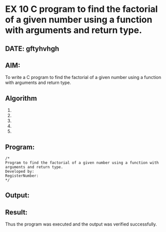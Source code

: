 # EX 10 C program to find the factorial of a given number using a function with arguments and return type.
## DATE: gftyhvhgh
## AIM:
To write a C program to find the factorial of a given number using a function with arguments and return type.

## Algorithm
1. 
2. 
3. 
4.  
5.   

## Program:
```
/*
Program to find the factorial of a given number using a function with arguments and return type.
Developed by: 
RegisterNumber:  
*/
```

## Output:



## Result:
Thus the program was executed and the output was verified successfully.
